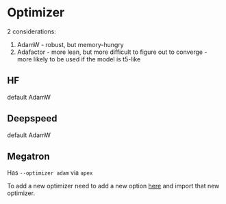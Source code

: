 # Optimizer

2 considerations:

1. AdamW - robust, but memory-hungry
2. Adafactor - more lean, but more difficult to figure out to converge - more likely to be used if the model is t5-like


## HF

default AdamW

## Deepspeed

default AdamW


## Megatron

Has `--optimizer adam` via `apex`

To add a new optimizer need to add a new option [here](https://github.com/NVIDIA/Megatron-LM/blob/aed2f75e209e525c842aec7c044af7acae2a4614/megatron/optimizer/__init__.py#L50) and import that new optimizer.
